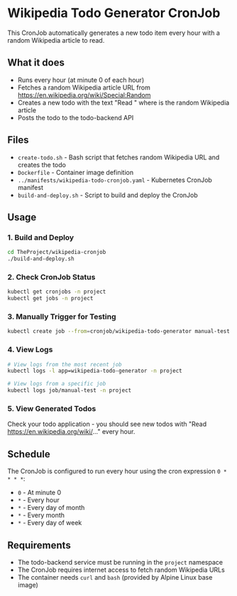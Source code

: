 # Wikipedia Todo Generator CronJob

This CronJob automatically generates a new todo item every hour with a random Wikipedia article to read.

## What it does

- Runs every hour (at minute 0 of each hour)
- Fetches a random Wikipedia article URL from https://en.wikipedia.org/wiki/Special:Random
- Creates a new todo with the text "Read <URL>" where <URL> is the random Wikipedia article
- Posts the todo to the todo-backend API

## Files

- `create-todo.sh` - Bash script that fetches random Wikipedia URL and creates the todo
- `Dockerfile` - Container image definition
- `../manifests/wikipedia-todo-cronjob.yaml` - Kubernetes CronJob manifest
- `build-and-deploy.sh` - Script to build and deploy the CronJob

## Usage

### 1. Build and Deploy

```bash
cd TheProject/wikipedia-cronjob
./build-and-deploy.sh
```

### 2. Check CronJob Status

```bash
kubectl get cronjobs -n project
kubectl get jobs -n project
```

### 3. Manually Trigger for Testing

```bash
kubectl create job --from=cronjob/wikipedia-todo-generator manual-test -n project
```

### 4. View Logs

```bash
# View logs from the most recent job
kubectl logs -l app=wikipedia-todo-generator -n project

# View logs from a specific job
kubectl logs job/manual-test -n project
```

### 5. View Generated Todos

Check your todo application - you should see new todos with "Read https://en.wikipedia.org/wiki/..." every hour.

## Schedule

The CronJob is configured to run every hour using the cron expression `0 * * * *`:
- `0` - At minute 0
- `*` - Every hour
- `*` - Every day of month
- `*` - Every month
- `*` - Every day of week

## Requirements

- The todo-backend service must be running in the `project` namespace
- The CronJob requires internet access to fetch random Wikipedia URLs
- The container needs `curl` and `bash` (provided by Alpine Linux base image) 